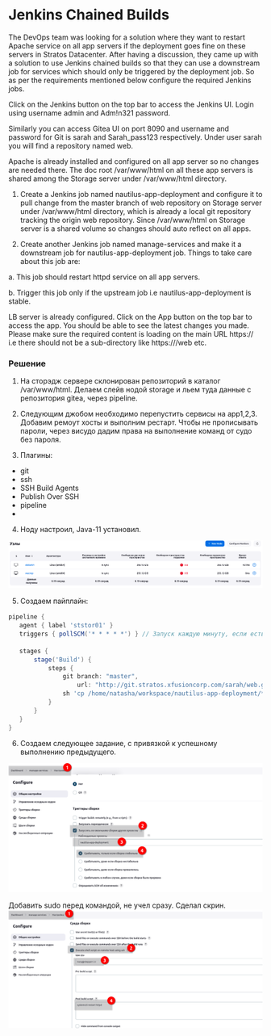 # Jenkins Chained Builds

The DevOps team was looking for a solution where they want to restart Apache service on all app servers if the deployment goes fine on these servers in Stratos Datacenter. After having a discussion, they came up with a solution to use Jenkins chained builds so that they can use a downstream job for services which should only be triggered by the deployment job. So as per the requirements mentioned below configure the required Jenkins jobs.


Click on the Jenkins button on the top bar to access the Jenkins UI. Login using username admin and Adm!n321 password.

Similarly you can access Gitea UI on port 8090 and username and password for Git is sarah and Sarah_pass123 respectively. Under user sarah you will find a repository named web.

Apache is already installed and configured on all app server so no changes are needed there. The doc root /var/www/html on all these app servers is shared among the Storage server under /var/www/html directory.

1. Create a Jenkins job named nautilus-app-deployment and configure it to pull change from the master branch of web repository on Storage server under /var/www/html directory, which is already a local git repository tracking the origin web repository. Since /var/www/html on Storage server is a shared volume so changes should auto reflect on all apps.

2. Create another Jenkins job named manage-services and make it a downstream job for nautilus-app-deployment job. Things to take care about this job are:

a. This job should restart httpd service on all app servers.

b. Trigger this job only if the upstream job i.e nautilus-app-deployment is stable.

LB server is already configured. Click on the App button on the top bar to access the app. You should be able to see the latest changes you made. Please make sure the required content is loading on the main URL https://<LBR-URL> i.e there should not be a sub-directory like https://<LBR-URL>/web etc.


### Решение

1. На сторэдж сервере склонирован репозиторий в каталог /var/www/html. Делаем слейв нодой storage и льем туда данные с репозитория gitea, через pipeline.

2. Следующим джобом необходимо перепустить сервисы на app1,2,3. Добавим ремоут хосты и выполним рестарт. Чтобы не прописывать пароли, через висудо дадим права на выполнение команд от судо без пароля.

3. Плагины:
 - git
 - ssh
 - SSH Build Agents
 - Publish Over SSH
 - pipeline
 - 

 4. Ноду настроил, Java-11 установил.

 ![](../Level_4/img/2_node.png)

 5. Создаем пайплайн:
 ```groovy
pipeline {
    agent { label 'ststor01' }
    triggers { pollSCM('* * * * *') } // Запуск каждую минуту, если есть изменения в SCM

    stages {
        stage('Build') {
            steps {
                git branch: "master",
                    url: "http://git.stratos.xfusioncorp.com/sarah/web.git"
                sh 'cp /home/natasha/workspace/nautilus-app-deployment/* /var/www/html'
            }
        }
    }
}
```

6. Создаем следующее задание, с привязкой к успешному выполнению предыдущего.

![](../Level_4/img/2_downstream.png)

Добавить sudo перед командой, не учел сразу. Сделал скрин.
![](../Level_4/img/2_downstream1.png)


